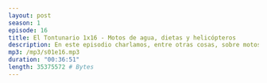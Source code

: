 ```yaml
---
layout: post
season: 1
episode: 16
title: El Tontunario 1x16 - Motos de agua, dietas y helicópteros
description: En este episodio charlamos, entre otras cosas, sobre motos de agua, dietas de vacaciones y helicópteros nocturnos
mp3: /mp3/s01e16.mp3
duration: "00:36:51"
length: 35375572 # Bytes
---
```



